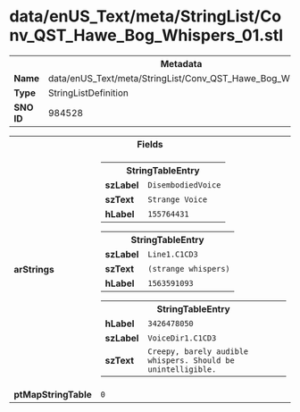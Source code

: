 <h1>data/enUS_Text/meta/StringList/Conv_QST_Hawe_Bog_Whispers_01.stl</h1><table><tr><th colspan="100%">Metadata</th></tr><tr><td><b>Name</b></td><td>data/enUS_Text/meta/StringList/Conv_QST_Hawe_Bog_Whispers_01.stl</td></tr><tr><td><b>Type</b></td><td>StringListDefinition</td></tr><tr><td><b>SNO ID</b></td><td>984528</td></tr></table>

<table><tr><th colspan="100%">Fields</th></tr><tr><td><b>arStrings</b></td><td><table><tr><th colspan="100%">StringTableEntry</th></tr><tr><td><b>szLabel</b></td><td><code>DisembodiedVoice</code></td></tr><tr><td><b>szText</b></td><td><code>Strange Voice</code></td></tr><tr><td><b>hLabel</b></td><td><code>155764431</code></td></tr></table>


<table><tr><th colspan="100%">StringTableEntry</th></tr><tr><td><b>szLabel</b></td><td><code>Line1.C1CD3</code></td></tr><tr><td><b>szText</b></td><td><code>(strange whispers)</code></td></tr><tr><td><b>hLabel</b></td><td><code>1563591093</code></td></tr></table>


<table><tr><th colspan="100%">StringTableEntry</th></tr><tr><td><b>hLabel</b></td><td><code>3426478050</code></td></tr><tr><td><b>szLabel</b></td><td><code>VoiceDir1.C1CD3</code></td></tr><tr><td><b>szText</b></td><td><code>Creepy, barely audible whispers. Should be unintelligible. </code></td></tr></table>


</td></tr><tr><td><b>ptMapStringTable</b></td><td><code>0</code></td></tr></table>

